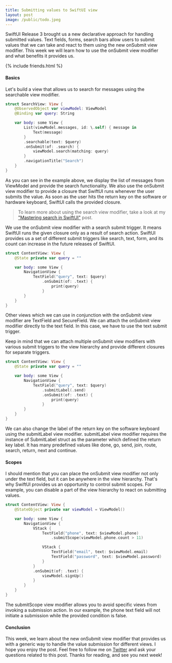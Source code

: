 ```yaml
---
title: Submitting values to SwiftUI view
layout: post
image: /public/todo.jpeg
---
```


SwiftUI Release 3 brought us a new declarative approach for handling submitted values. Text fields, forms, search bars allow users to submit values that we can take and react to them using the new onSubmit view modifier. This week we will learn how to use the onSubmit view modifier and what benefits it provides us.

{% include friends.html %}

#### Basics
Let's build a view that allows us to search for messages using the searchable view modifier.

```swift
struct SearchView: View {
    @ObservedObject var viewModel: ViewModel
    @Binding var query: String

    var body: some View {
        List(viewModel.messages, id: \.self) { message in
            Text(message)
        }
        .searchable(text: $query)
        .onSubmit(of: .search) {
            viewModel.search(matching: query)
        }
        .navigationTitle("Search")
    }
}
```

As you can see in the example above, we display the list of messages from ViewModel and provide the search functionality. We also use the onSubmit view modifier to provide a closure that SwiftUI runs whenever the user submits the value. As soon as the user hits the return key on the software or hardware keyboard, SwiftUI calls the provided closure.

> To learn more about using the search view modifier, take a look at my ["Mastering search in SwiftUI"](/2021/06/23/mastering-search-in-swiftui/) post.

We use the onSubmit view modifier with a search submit trigger. It means SwiftUI runs the given closure only as a result of search action. SwiftUI provides us a set of different submit triggers like search, text, form, and its count can increase in the future releases of SwiftUI.

```swift
struct ContentView: View {
    @State private var query = ""

    var body: some View {
        NavigationView {
            TextField("query", text: $query)
                .onSubmit(of: .text) {
                    print(query)
                }
        }
    }
}
```

Other views which we can use in conjunction with the onSubmit view modifier are TextField and SecureField. We can attach the onSubmit view modifier directly to the text field. In this case, we have to use the text submit trigger.

Keep in mind that we can attach multiple onSubmit view modifiers with various submit triggers to the view hierarchy and provide different closures for separate triggers.

```swift
struct ContentView: View {
    @State private var query = ""

    var body: some View {
        NavigationView {
            TextField("query", text: $query)
                .submitLabel(.send)
                .onSubmit(of: .text) {
                    print(query)
                }
        }
    }
}
```

We can also change the label of the return key on the software keyboard using the submitLabel view modifier. submitLabel view modifier requires the instance of SubmitLabel struct as the parameter which defined the return key label. It has many predefined values like done, go, send, join, route, search, return, next and continue.

#### Scopes
I should mention that you can place the onSubmit view modifier not only under the text field, but it can be anywhere in the view hierarchy. That's why SwiftUI provides us an opportunity to control submit scopes. For example, you can disable a part of the view hierarchy to react on submitting values.

```swift
struct ContentView: View {
    @StateObject private var viewModel = ViewModel()

    var body: some View {
        NavigationView {
            VStack {
                TextField("phone", text: $viewModel.phone)
                    .submitScope(viewModel.phone.count > 11)

                VStack {
                    TextField("email", text: $viewModel.email)
                    TextField("password", text: $viewModel.password)
                }
            }
            .onSubmit(of: .text) {
                viewModel.signUp()
            }
        }
    }
}
```

The submitScope view modifier allows you to avoid specific views from invoking a submission action. In our example, the phone text field will not initiate a submission while the provided condition is false.

#### Conclusion
This week, we learn about the new onSubmit view modifier that provides us with a generic way to handle the value submission for different views. I hope you enjoy the post. Feel free to follow me on [Twitter](https://twitter.com/mecid) and ask your questions related to this post. Thanks for reading, and see you next week!

